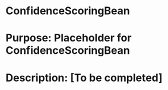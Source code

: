# ConfidenceScoringBean 
# Purpose: Placeholder for ConfidenceScoringBean 
 
# Description: [To be completed] 
